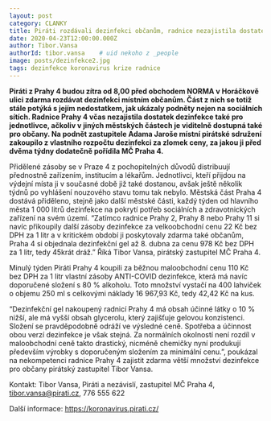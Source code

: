 ```yaml
---
layout: post
category: CLANKY
title: Piráti rozdávali dezinfekci občanům, radnice nezajistila dostatek.
date: 2020-04-23T12:00:00.000Z
author: Tibor.Vansa 
authorId: tibor.vansa    # uid nekoho z _people
image: posts/dezinfekce2.jpg
tags: dezinfekce koronavirus krize radnice
---
```


<b>Piráti z Prahy 4 budou zítra od 8,00 před obchodem NORMA v Horáčkově ulici zdarma rozdávat dezinfekci místním občanům. Část z nich se totiž stále potýká s jejím nedostatkem, jak ukázaly podněty nejen na sociálních sítích. Radnice Prahy 4 včas nezajistila dostatek dezinfekce také pro jednotlivce, ačkoliv v jiných městských částech je viditelně dostupná také pro občany. Na podnět zastupitele Adama Jaroše místní pirátské sdružení zakoupilo z vlastního rozpočtu dezinfekci za zlomek ceny, za jakou ji před dvěma týdny dodatečně pořídila MČ Praha 4.</b>

Přidělené zásoby se v Praze 4 z pochopitelných důvodů distribuují přednostně zařízením, institucím a lékařům. Jednotlivci, kteří přijdou na výdejní místa ji v současné době již také dostanou, avšak ještě několik týdnů po vyhlášení nouzového stavu tomu tak nebylo. Městská část Praha 4 dostává přiděleno, stejně jako další městské části, každý týden od hlavního města 1 000 litrů dezinfekce na pokrytí potřeb sociálních a zdravotnických zařízení na svém území. “Zatímco radnice Prahy 2, Prahy 8 nebo Prahy 11 si navíc přikoupily další zásoby dezinfekce za velkoobchodní cenu 22 Kč bez DPH za 1 litr a v kritickém období ji poskytovaly zdarma také občanům, Praha 4 si objednala dezinfekční gel až 8. dubna za cenu 978 Kč bez DPH za 1 litr, tedy 45krát dráž.” Říká Tibor Vansa, pirátský zastupitel MČ Praha 4. 

Minulý týden Piráti Prahy 4 koupili za běžnou maloobchodní cenu 110 Kč bez DPH za 1 litr vlastní zásoby ANTI-COVID dezinfekce, která má navíc doporučené složení s 80 % alkoholu. Toto množství vystačí na 400 lahviček o objemu 250 ml s celkovými náklady 16 967,93 Kč, tedy 42,42 Kč na kus. 

“Dezinfekční gel nakoupený radnicí Prahy 4 má obsah účinné látky o 10 % nižší, ale má vyšší obsah glycerolu, který zajišťuje gelovou konzistenci. Složení se pravděpodobně odráží ve výsledné ceně. Spotřeba a účinnost obou verzí dezinfekce je však stejná. Za normálních okolností není rozdíl v maloobchodní ceně takto drastický, nicméně chemičky nyní produkují především výrobky s doporučeným složením za minimální cenu.”, poukázal na nekompetenci radnice Prahy 4 zajistit zdarma větší množství dezinfekce pro občany pirátský zastupitel Tibor Vansa.


Kontakt: 
Tibor Vansa, Piráti a nezávislí, zastupitel MČ Praha 4, tibor.vansa@pirati.cz, 776 555 622

Další informace: https://koronavirus.pirati.cz/
